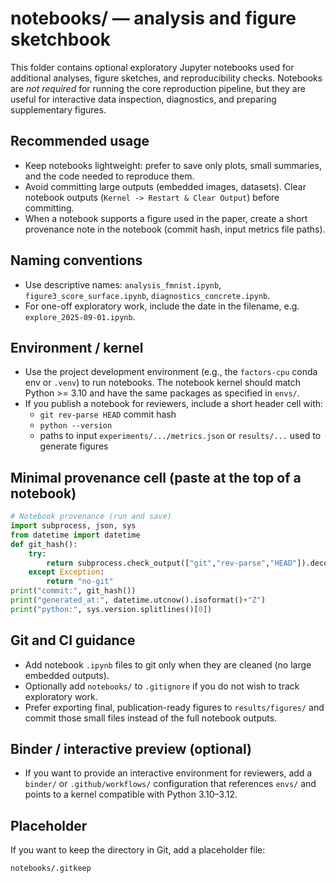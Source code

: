 # notebooks/ — analysis and figure sketchbook

This folder contains optional exploratory Jupyter notebooks used for additional analyses, figure sketches, and reproducibility checks. Notebooks are *not required* for running the core reproduction pipeline, but they are useful for interactive data inspection, diagnostics, and preparing supplementary figures.

## Recommended usage
- Keep notebooks lightweight: prefer to save only plots, small summaries, and the code needed to reproduce them.
- Avoid committing large outputs (embedded images, datasets). Clear notebook outputs (`Kernel -> Restart & Clear Output`) before committing.
- When a notebook supports a figure used in the paper, create a short provenance note in the notebook (commit hash, input metrics file paths).

## Naming conventions
- Use descriptive names: `analysis_fmnist.ipynb`, `figure3_score_surface.ipynb`, `diagnostics_concrete.ipynb`.
- For one-off exploratory work, include the date in the filename, e.g. `explore_2025-09-01.ipynb`.

## Environment / kernel
- Use the project development environment (e.g., the `factors-cpu` conda env or `.venv`) to run notebooks. The notebook kernel should match Python >= 3.10 and have the same packages as specified in `envs/`.
- If you publish a notebook for reviewers, include a short header cell with:
  - `git rev-parse HEAD` commit hash
  - `python --version`
  - paths to input `experiments/.../metrics.json` or `results/...` used to generate figures

## Minimal provenance cell (paste at the top of a notebook)
```python
# Notebook provenance (run and save)
import subprocess, json, sys
from datetime import datetime
def git_hash():
    try:
        return subprocess.check_output(["git","rev-parse","HEAD"]).decode().strip()
    except Exception:
        return "no-git"
print("commit:", git_hash())
print("generated_at:", datetime.utcnow().isoformat()+"Z")
print("python:", sys.version.splitlines()[0])
````

## Git and CI guidance

* Add notebook `.ipynb` files to git only when they are cleaned (no large embedded outputs).
* Optionally add `notebooks/` to `.gitignore` if you do not wish to track exploratory work.
* Prefer exporting final, publication-ready figures to `results/figures/` and commit those small files instead of the full notebook outputs.

## Binder / interactive preview (optional)

* If you want to provide an interactive environment for reviewers, add a `binder/` or `.github/workflows/` configuration that references `envs/` and points to a kernel compatible with Python 3.10–3.12.

## Placeholder

If you want to keep the directory in Git, add a placeholder file:

```
notebooks/.gitkeep
```

